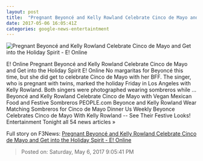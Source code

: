 ```yaml
---
layout: post
title:  "Pregnant Beyoncé and Kelly Rowland Celebrate Cinco de Mayo and Get into the Holiday Spirit - E! Online"
date: 2017-05-06 16:05:41Z
categories: google-news-entertaintment
---
```


![Pregnant Beyoncé and Kelly Rowland Celebrate Cinco de Mayo and Get into the Holiday Spirit - E! Online](http://akns-images.eonline.com/eol_images/Entire_Site/201746/rs_600x600-170506075947-600.beyonce.cm.5617.jpg?downsize=450:*&crop=450:350;left,top)

E! Online Pregnant Beyoncé and Kelly Rowland Celebrate Cinco de Mayo and Get into the Holiday Spirit E! Online No margaritas for Beyoncé this time, but she did get to celebrate Cinco de Mayo with her BFF. The singer, who is pregnant with twins, marked the holiday Friday in Los Angeles with Kelly Rowland. Both singers were photographed wearing sombreros while ... Beyoncé and Kelly Rowland Celebrate Cinco de Mayo with Vegan Mexican Food and Festive Sombreros PEOPLE.com Beyonce and Kelly Rowland Wear Matching Sombreros for Cinco de Mayo Dinner Us Weekly Beyonce Celebrates Cinco de Mayo With Kelly Rowland -- See Their Festive Looks! Entertainment Tonight all 54 news articles »


Full story on F3News: [Pregnant Beyoncé and Kelly Rowland Celebrate Cinco de Mayo and Get into the Holiday Spirit - E! Online](http://www.f3nws.com/n/xZWZCD)

> Posted on: Saturday, May 6, 2017 9:05:41 PM
